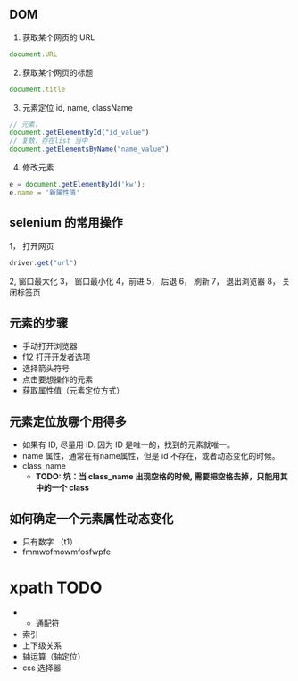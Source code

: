 
## DOM
1. 获取某个网页的 URL
```javascript
document.URL
```

2. 获取某个网页的标题
```javascript
document.title
```

3. 元素定位 id, name, className
```javascript
// 元素，
document.getElementById("id_value")
// 复数，存在list 当中
document.getElementsByName("name_value") 
```

4. 修改元素
```javascript
e = document.getElementById('kw');
e.name = '新属性值'
```

## selenium 的常用操作

1， 打开网页
```javascript
driver.get("url")
```

2, 窗口最大化
3， 窗口最小化
4，前进
5， 后退
6， 刷新
7， 退出浏览器
8， 关闭标签页


## 元素的步骤
- 手动打开浏览器
- f12 打开开发者选项
- 选择箭头符号
- 点击要想操作的元素
- 获取属性值（元素定位方式）


## 元素定位放哪个用得多
- 如果有 ID, 尽量用 ID. 因为 ID 是唯一的，找到的元素就唯一。
- name 属性，通常在有name属性，但是 id 不存在，或者动态变化的时候。
- class_name
    - **TODO: 坑：当 class_name 出现空格的时候, 需要把空格去掉，只能用其中的一个 class**
    
    
## 如何确定一个元素属性动态变化
- 只有数字 （t1）
- fmmwofmowmfosfwpfe



# xpath TODO
- * 通配符
- 索引
- 上下级关系
- 轴运算（轴定位）
- css 选择器
